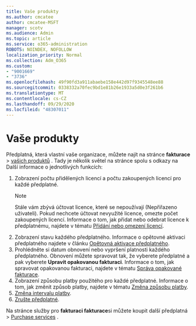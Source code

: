 ```yaml
---
title: Vaše produkty
ms.author: cmcatee
author: cmcatee-MSFT
manager: scotv
ms.audience: Admin
ms.topic: article
ms.service: o365-administration
ROBOTS: NOINDEX, NOFOLLOW
localization_priority: Normal
ms.collection: Adm_O365
ms.custom:
- "9001669"
- "3736"
ms.openlocfilehash: 49f90fd3a911abaebe158e442d97f9345548ee88
ms.sourcegitcommit: 0338332a70fec9bd1e81b26e1933a5d0e3f261b6
ms.translationtype: MT
ms.contentlocale: cs-CZ
ms.lasthandoff: 09/29/2020
ms.locfileid: "48307011"
---
```

# <a name="your-products"></a>Vaše produkty

Předplatná, která vlastní vaše organizace, můžete najít na stránce **fakturace**  >  [vašich produktů](https://go.microsoft.com/fwlink/p/?linkid=842054) . Tady je několik světel na stránce spolu s odkazy na Další informace o jednotlivých funkcích:

1. Zobrazení počtu přidělených licencí a počtu zakoupených licencí pro každé předplatné.
    > [!NOTE]
    > Stále vám zbývá účtovat licence, které se nepoužívají (Nepřiřazeno uživateli). Pokud nechcete účtovat nevyužité licence, omezte počet zakoupených licencí. Informace o tom, jak přidat nebo odebrat licence k předplatnému, najdete v tématu [Přidání nebo omezení licencí](https://docs.microsoft.com/alchemyinsights/how-to-add-or-reduce-licenses).
2. Zobrazení stavu každého předplatného. Informace o opětovné aktivaci předplatného najdete v článku [Opětovná aktivace předplatného](reactivate-your-subscription.md).
3. Prohlédněte si datum obnovení nebo vypršení platnosti každého předplatného. Obnovení můžete spravovat tak, že vyberete předplatné a pak vyberete **Upravit opakovanou fakturaci**. Informace o tom, jak spravovat opakovanou fakturaci, najdete v tématu [Správa opakované fakturace](manage-auto-renewal.md).
4. Zobrazení způsobu platby použitého pro každé předplatné. Informace o tom, jak změnit způsob platby, najdete v tématu [Změna způsobu platby](change-payment-method.md).
5. [Změna intervalu platby](change-how-often-you-pay.md).
6. [Zrušte předplatné](https://go.microsoft.com/fwlink/?linkid=2119113).

Na stránce služby pro **fakturaci fakturace**si můžete koupit další předplatná  >  [Purchase services](https://go.microsoft.com/fwlink/p/?linkid=868433) .